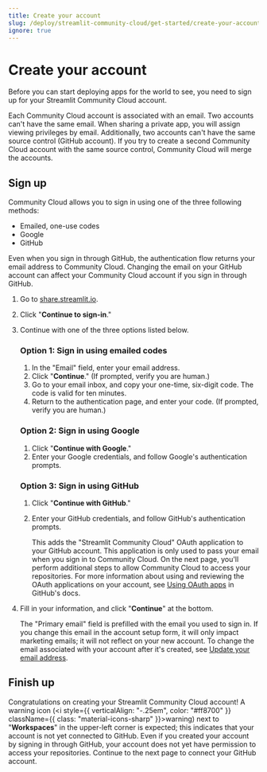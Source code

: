 ```yaml
---
title: Create your account
slug: /deploy/streamlit-community-cloud/get-started/create-your-account
ignore: true
---
```


# Create your account

Before you can start deploying apps for the world to see, you need to sign up for your Streamlit Community Cloud account.

Each Community Cloud account is associated with an email. Two accounts can't have the same email. When sharing a private app, you will assign viewing privileges by email. Additionally, two accounts can't have the same source control (GitHub account). If you try to create a second Community Cloud account with the same source control, Community Cloud will merge the accounts.

## Sign up

Community Cloud allows you to sign in using one of the three following methods:

- Emailed, one-use codes
- Google
- GitHub

<Important>
    Even when you sign in through GitHub, the authentication flow returns your email address to Community Cloud. Changing the email on your GitHub account can affect your Community Cloud account if you sign in through GitHub.
</Important>

1. Go to <a href="https://share.streamlit.io" target="_blank">share.streamlit.io</a>.
1. Click "**Continue to sign-in**."
1. Continue with one of the three options listed below.

   ### Option 1: Sign in using emailed codes

   1. In the "Email" field, enter your email address.
   1. Click "**Continue**." (If prompted, verify you are human.)
   1. Go to your email inbox, and copy your one-time, six-digit code. The code is valid for ten minutes.
   1. Return to the authentication page, and enter your code. (If prompted, verify you are human.)

   ### Option 2: Sign in using Google

   1. Click "**Continue with Google**."
   1. Enter your Google credentials, and follow Google's authentication prompts.

   ### Option 3: Sign in using GitHub

   1. Click "**Continue with GitHub**."
   1. Enter your GitHub credentials, and follow GitHub's authentication prompts.

      This adds the "Streamlit Community Cloud" OAuth application to your GitHub account. This application is only used to pass your email when you sign in to Community Cloud. On the next page, you'll perform additional steps to allow Community Cloud to access your repositories. For more information about using and reviewing the OAuth applications on your account, see [Using OAuth apps](https://docs.github.com/en/apps/oauth-apps/using-oauth-apps) in GitHub's docs.

1. Fill in your information, and click "**Continue**" at the bottom.

   The "Primary email" field is prefilled with the email you used to sign in. If you change this email in the account setup form, it will only impact marketing emails; it will not reflect on your new account. To change the email associated with your account after it's created, see [Update your email address](/deploy/streamlit-community-cloud/manage-your-account/update-your-email).

## Finish up

Congratulations on creating your Streamlit Community Cloud account! A warning icon (<i style={{ verticalAlign: "-.25em", color: "#ff8700" }} className={{ class: "material-icons-sharp" }}>warning</i>) next to "**Workspaces**" in the upper-left corner is expected; this indicates that your account is not yet connected to GitHub. Even if you created your account by signing in through GitHub, your account does not yet have permission to access your repositories. Continue to the next page to connect your GitHub account.
